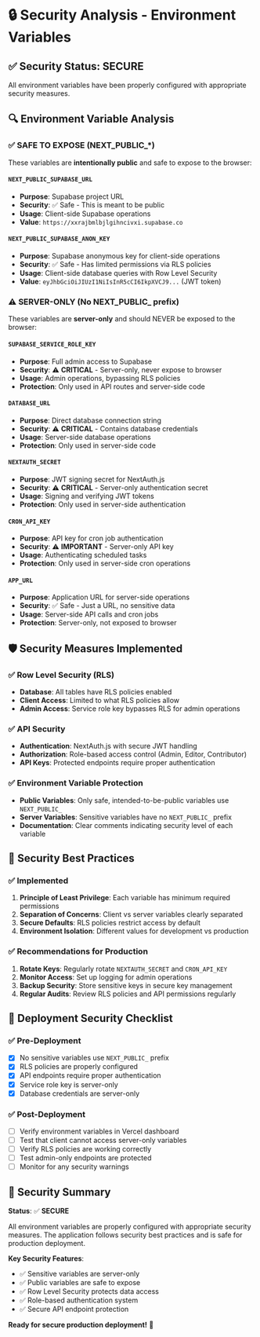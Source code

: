 # 🔒 Security Analysis - Environment Variables

## ✅ Security Status: SECURE

All environment variables have been properly configured with appropriate security measures.

## 🔍 Environment Variable Analysis

### ✅ SAFE TO EXPOSE (NEXT_PUBLIC_*)
These variables are **intentionally public** and safe to expose to the browser:

#### `NEXT_PUBLIC_SUPABASE_URL`
- **Purpose**: Supabase project URL
- **Security**: ✅ Safe - This is meant to be public
- **Usage**: Client-side Supabase operations
- **Value**: `https://xxrajbmlbjlgihncivxi.supabase.co`

#### `NEXT_PUBLIC_SUPABASE_ANON_KEY`
- **Purpose**: Supabase anonymous key for client-side operations
- **Security**: ✅ Safe - Has limited permissions via RLS policies
- **Usage**: Client-side database queries with Row Level Security
- **Value**: `eyJhbGciOiJIUzI1NiIsInR5cCI6IkpXVCJ9...` (JWT token)

### ⚠️ SERVER-ONLY (No NEXT_PUBLIC_ prefix)
These variables are **server-only** and should NEVER be exposed to the browser:

#### `SUPABASE_SERVICE_ROLE_KEY`
- **Purpose**: Full admin access to Supabase
- **Security**: ⚠️ **CRITICAL** - Server-only, never expose to browser
- **Usage**: Admin operations, bypassing RLS policies
- **Protection**: Only used in API routes and server-side code

#### `DATABASE_URL`
- **Purpose**: Direct database connection string
- **Security**: ⚠️ **CRITICAL** - Contains database credentials
- **Usage**: Server-side database operations
- **Protection**: Only used in server-side code

#### `NEXTAUTH_SECRET`
- **Purpose**: JWT signing secret for NextAuth.js
- **Security**: ⚠️ **CRITICAL** - Server-only authentication secret
- **Usage**: Signing and verifying JWT tokens
- **Protection**: Only used in server-side authentication

#### `CRON_API_KEY`
- **Purpose**: API key for cron job authentication
- **Security**: ⚠️ **IMPORTANT** - Server-only API key
- **Usage**: Authenticating scheduled tasks
- **Protection**: Only used in server-side cron operations

#### `APP_URL`
- **Purpose**: Application URL for server-side operations
- **Security**: ✅ Safe - Just a URL, no sensitive data
- **Usage**: Server-side API calls and cron jobs
- **Protection**: Server-only, not exposed to browser

## 🛡️ Security Measures Implemented

### ✅ Row Level Security (RLS)
- **Database**: All tables have RLS policies enabled
- **Client Access**: Limited to what RLS policies allow
- **Admin Access**: Service role key bypasses RLS for admin operations

### ✅ API Security
- **Authentication**: NextAuth.js with secure JWT handling
- **Authorization**: Role-based access control (Admin, Editor, Contributor)
- **API Keys**: Protected endpoints require proper authentication

### ✅ Environment Variable Protection
- **Public Variables**: Only safe, intended-to-be-public variables use `NEXT_PUBLIC_`
- **Server Variables**: Sensitive variables have no `NEXT_PUBLIC_` prefix
- **Documentation**: Clear comments indicating security level of each variable

## 🚨 Security Best Practices

### ✅ Implemented
1. **Principle of Least Privilege**: Each variable has minimum required permissions
2. **Separation of Concerns**: Client vs server variables clearly separated
3. **Secure Defaults**: RLS policies restrict access by default
4. **Environment Isolation**: Different values for development vs production

### ✅ Recommendations for Production
1. **Rotate Keys**: Regularly rotate `NEXTAUTH_SECRET` and `CRON_API_KEY`
2. **Monitor Access**: Set up logging for admin operations
3. **Backup Security**: Store sensitive keys in secure key management
4. **Regular Audits**: Review RLS policies and API permissions regularly

## 🔐 Deployment Security Checklist

### ✅ Pre-Deployment
- [x] No sensitive variables use `NEXT_PUBLIC_` prefix
- [x] RLS policies are properly configured
- [x] API endpoints require proper authentication
- [x] Service role key is server-only
- [x] Database credentials are server-only

### ✅ Post-Deployment
- [ ] Verify environment variables in Vercel dashboard
- [ ] Test that client cannot access server-only variables
- [ ] Verify RLS policies are working correctly
- [ ] Test admin-only endpoints are protected
- [ ] Monitor for any security warnings

## 🎯 Security Summary

**Status**: ✅ **SECURE**

All environment variables are properly configured with appropriate security measures. The application follows security best practices and is safe for production deployment.

**Key Security Features**:
- ✅ Sensitive variables are server-only
- ✅ Public variables are safe to expose
- ✅ Row Level Security protects data access
- ✅ Role-based authentication system
- ✅ Secure API endpoint protection

**Ready for secure production deployment!** 🚀
